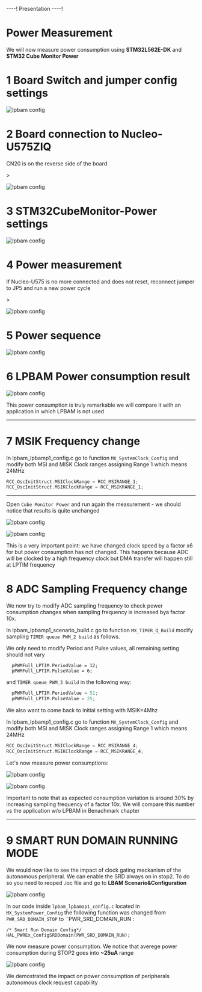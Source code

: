 ----!
Presentation
----!

# Power Measurement

We will now measure power consumption using **STM32L562E-DK** and **STM32 Cube Monitor Power**


# 1 Board Switch and jumper config settings
![lpbam config](./img/0501.png)

# 2 Board connection to Nucleo-U575ZIQ
<ainfo>
CN20 is on the reverse side of the board
</ainfo>
<p


</p>>

![lpbam config](./img/0502.png)

# 3 STM32CubeMonitor-Power settings

![lpbam config](./img/0503.png)

# 4  Power measurement

<awarning>
If Nucleo-U575 is no more connected and does not reset, reconnect jumper to JP5 and run a new power cycle
</awarning>
<p


</p>>

![lpbam config](./img/050504.gif)

# 5 Power sequence

![lpbam config](./img/050506.png)


# 6 LPBAM Power consumption result

![lpbam config](./img/0506.png)

<ainfo>
This power consumption is truly remarkable we will compare it with an application in which LPBAM is not used
</ainfo>

---

# 7 MSIK Frequency change

 In lpbam_lpbamp1_config.c go to function `MX_SystemClock_Config` and modify both MSI and MISK Clock ranges assigning Range 1 which means 24MHz

 ```c
RCC_OscInitStruct.MSIClockRange = RCC_MSIRANGE_1;
RCC_OscInitStruct.MSIKClockRange = RCC_MSIKRANGE_1;
 ```

----

Open `Cube Monitor Power` and run again the measurement - we should notice that results is quite unchanged

![lpbam config](./img/0509.gif)

<p>


</p>

![lpbam config](./img/0507.png)


<ainfo>
This is a very important point: we have changed clock speed by a factor x6 for but power consumption has not changed.
This happens because ADC will be clocked by a high frequency clock but DMA transfer will happen still at LPTIM frequency
</ainfo>

<p>

</p>

# 8 ADC Sampling Frequency change

We now try to modify ADC sampling frequency to check power consumption changes when sampling frequency is increased bya  factor 10x.

In lpbam_lpbamp1_scenario_build.c go to function `MX_TIMER_Q_Build` modify sampling  `TIMER queue PWM_2 build` as follows.

<awarning>
We only need to modify Period and Pulse values, all remaining setting should not vary

</awarning>

```nc
  pPWMFull_LPTIM.PeriodValue = 12;
  pPWMFull_LPTIM.PulseValue = 6;
```

and `TIMER queue PWM_3 build` in the following way:

```c
  pPWMFull_LPTIM.PeriodValue = 51;
  pPWMFull_LPTIM.PulseValue = 25;
```
We also want to come back to initial setting with MSIK=4Mhz

In lpbam_lpbamp1_config.c go to function `MX_SystemClock_Config` and modify both MSI and MISK Clock ranges assigning Range 1 which means 24MHz

 ```c
RCC_OscInitStruct.MSIClockRange = RCC_MSIRANGE_4;
RCC_OscInitStruct.MSIKClockRange = RCC_MSIKRANGE_4;
 ```

Let's now measure power consumptions:

![lpbam config](./img/050510.gif)

<p>


</p>

![lpbam config](./img/0508.png)

<ainfo>
Important to note that as expected consumption variation is around 30% by increasing sampling frequency of a factor 10x.
We will compare this number vs the application w/o LPBAM in Benachmark chapter
</ainfo>

---

# 9 SMART RUN DOMAIN RUNNING MODE

We would now like to see the impact of clock gating meckanism of the autonomous peripheral.
We can enable the SRD always on in stop2.
To do so you need to reoped .ioc file and go to **LBAM Scenario&Configuration**

![lpbam config](./img/0511.gif)


In our code inside `lpbam_lpbamap1_config.c` located in `MX_SystemPower_Config` the following function was changed from `PWR_SRD_DOMAIN_STOP` to ``PWR_SRD_DOMAIN_RUN :

```c-nc
/* Smart Run Domain Config*/
HAL_PWREx_ConfigSRDDomain(PWR_SRD_DOMAIN_RUN);
```

We now measure power consumption. We notice that averege power consumption during STOP2 goes into **~25uA** range

![lpbam config](./img/0513.gif)


<asuccess>
We demostrated the impact on power consumption of peripherals autonomous clock request capability
</asuccess>

